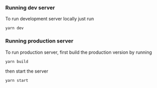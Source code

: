 ### Running dev server

To run development server locally just run
    
    yarn dev

### Running production server

To run production server, first build the production version by running

    yarn build

then start the server

    yarn start

